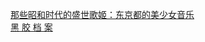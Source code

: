   
[那些昭和时代的盛世歌姬：东京都的美少女音乐](http://www.dianyue.me/archives/873/ypk7r6bw1fysya8g/)  
[黑 胶 档 案](http://www.dianyue.me/archives/330/zayo28kgqf8mkx0q/)
